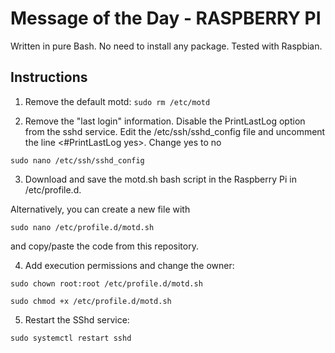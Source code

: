 # Message of the Day - RASPBERRY PI

Written in pure Bash. No need to install any package. Tested with Raspbian.


## Instructions

1. Remove the default motd:
``
    sudo rm /etc/motd
``

2. Remove the "last login" information. Disable the PrintLastLog option from the sshd service. Edit the /etc/ssh/sshd_config file and uncomment the line <#PrintLastLog yes>. Change yes to no

``
    sudo nano /etc/ssh/sshd_config
``


3. Download and save the motd.sh bash script in the Raspberry Pi in /etc/profile.d. 

Alternatively, you can create a new file with 
```
sudo nano /etc/profile.d/motd.sh
``` 
and copy/paste the code from this repository.

4. Add execution permissions and change the owner:

``
sudo chown root:root /etc/profile.d/motd.sh
``

``
sudo chmod +x /etc/profile.d/motd.sh
``

5. Restart the SShd service:

``
sudo systemctl restart sshd
``
